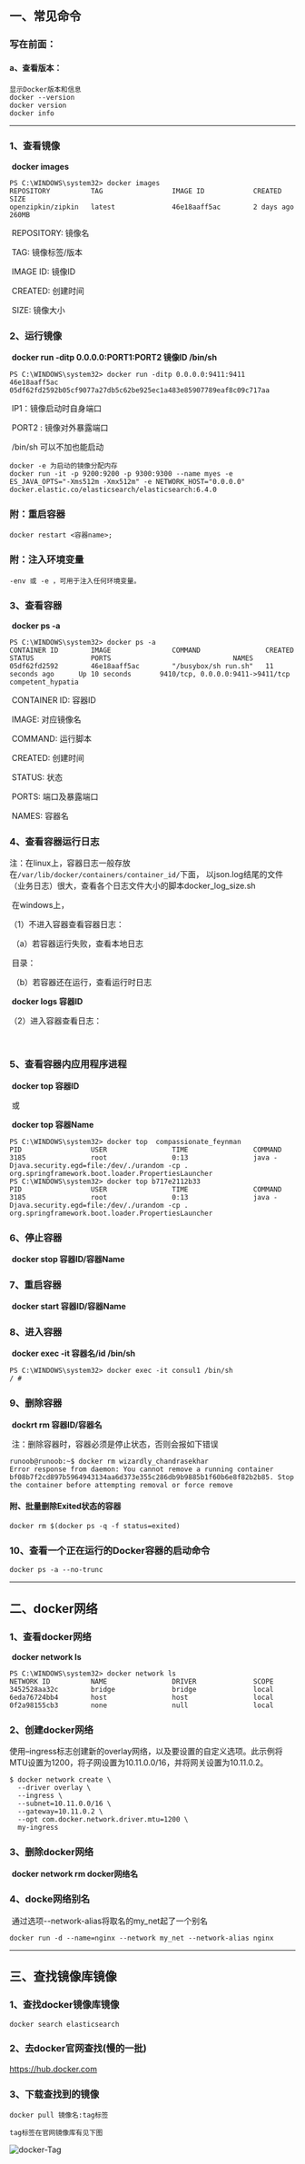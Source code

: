 ## 一、常见命令

### 写在前面：

#### a、查看版本：

~~~
显示Docker版本和信息
docker --version
docker version
docker info
~~~

---

### 1、查看镜像

​	**docker images**

~~~
PS C:\WINDOWS\system32> docker images
REPOSITORY          TAG                 IMAGE ID            CREATED             SIZE
openzipkin/zipkin   latest              46e18aaff5ac        2 days ago          260MB
~~~

​	REPOSITORY: 镜像名

​	TAG: 镜像标签/版本

​	IMAGE ID: 镜像ID

​	CREATED: 创建时间

​	SIZE: 镜像大小

### 2、运行镜像

​	**docker run -ditp 0.0.0.0:PORT1:PORT2 镜像ID /bin/sh**

~~~
PS C:\WINDOWS\system32> docker run -ditp 0.0.0.0:9411:9411 46e18aaff5ac
05df62fd2592b05cf9077a27db5c62be925ec1a483e85907789eaf8c09c717aa
~~~

​	IP1：镜像启动时自身端口

​	PORT2 : 镜像对外暴露端口

​	/bin/sh 可以不加也能启动

~~~docker -e 
docker -e 为启动的镜像分配内存
docker run -it -p 9200:9200 -p 9300:9300 --name myes -e ES_JAVA_OPTS="-Xms512m -Xmx512m" -e NETWORK_HOST="0.0.0.0" docker.elastic.co/elasticsearch/elasticsearch:6.4.0
~~~

### 附：重启容器

~~~
docker restart <容器name>;
~~~

### 附：注入环境变量

~~~
-env 或 -e ，可用于注入任何环境变量。
~~~

### 3、查看容器

​	**docker ps -a**

~~~
PS C:\WINDOWS\system32> docker ps -a
CONTAINER ID        IMAGE               COMMAND                CREATED             STATUS              PORTS                              NAMES
05df62fd2592        46e18aaff5ac        "/busybox/sh run.sh"   11 seconds ago      Up 10 seconds       9410/tcp, 0.0.0.0:9411->9411/tcp   competent_hypatia
~~~

​	CONTAINER ID: 容器ID

​	IMAGE: 对应镜像名

​	COMMAND: 运行脚本

​	CREATED: 创建时间

​	STATUS: 状态

​	PORTS: 端口及暴露端口

​	NAMES: 容器名

### 4、查看容器运行日志

​	注：在linux上，容器日志一般存放在`/var/lib/docker/containers/container_id/`下面， 以json.log结尾的文件（业务日志）很大，查看各个日志文件大小的脚本docker_log_size.sh

​		在windows上，

（1）不进入容器查看容器日志：

​	（a）若容器运行失败，查看本地日志

​		目录：

​	（b）若容器还在运行，查看运行时日志

​		**docker logs 容器ID**

（2）进入容器查看日志：

​	

### 5、查看容器内应用程序进程

​	**docker top 容器ID**

​	或

​	**docker top 容器Name**

~~~
PS C:\WINDOWS\system32> docker top  compassionate_feynman
PID                 USER                TIME                COMMAND
3185                root                0:13                java -Djava.security.egd=file:/dev/./urandom -cp . org.springframework.boot.loader.PropertiesLauncher
PS C:\WINDOWS\system32> docker top b717e2112b33
PID                 USER                TIME                COMMAND
3185                root                0:13                java -Djava.security.egd=file:/dev/./urandom -cp . org.springframework.boot.loader.PropertiesLauncher
~~~

### 6、停止容器

​	**docker stop 容器ID/容器Name**

### 7、重启容器

​	**docker start 容器ID/容器Name**

### 8、进入容器

​	**docker exec -it  容器名/id /bin/sh**

~~~
PS C:\WINDOWS\system32> docker exec -it consul1 /bin/sh
/ #
~~~

### 9、删除容器

​	**dockrt rm 容器ID/容器名**

​	注：删除容器时，容器必须是停止状态，否则会报如下错误

```
runoob@runoob:~$ docker rm wizardly_chandrasekhar
Error response from daemon: You cannot remove a running container bf08b7f2cd897b5964943134aa6d373e355c286db9b9885b1f60b6e8f82b2b85. Stop the container before attempting removal or force remove
```

#### 附、批量删除Exited状态的容器

~~~
docker rm $(docker ps -q -f status=exited)
~~~

### 10、查看一个正在运行的Docker容器的启动命令

```
docker ps -a --no-trunc
```

---

## 二、docker网络

### 1、查看docker网络

​	**docker network ls**

~~~
PS C:\WINDOWS\system32> docker network ls
NETWORK ID          NAME                DRIVER              SCOPE
3452528aa32c        bridge              bridge              local
6eda76724bb4        host                host                local
0f2a98155cb3        none                null                local
~~~

### 2、创建docker网络

​	使用–ingress标志创建新的overlay网络，以及要设置的自定义选项。此示例将MTU设置为1200，将子网设置为10.11.0.0/16，并将网关设置为10.11.0.2。

~~~
$ docker network create \
  --driver overlay \
  --ingress \
  --subnet=10.11.0.0/16 \
  --gateway=10.11.0.2 \
  --opt com.docker.network.driver.mtu=1200 \
  my-ingress
~~~

### 3、删除docker网络

​	**docker network rm docker网络名**

### 4、docke网络别名

​	通过选项--network-alias将取名的my_net起了一个别名

~~~
docker run -d --name=nginx --network my_net --network-alias nginx 
~~~



---

## 三、查找镜像库镜像

### 1、查找docker镜像库镜像

```
docker search elasticsearch
```

### 2、去docker官网查找(慢的一批)

https://hub.docker.com

### 3、下载查找到的镜像

~~~
docker pull 镜像名:tag标签

tag标签在官网镜像库有见下图
~~~



![docker-Tag](F:\GitDepository\学习文档\Docker\images\docker-Tag.png)